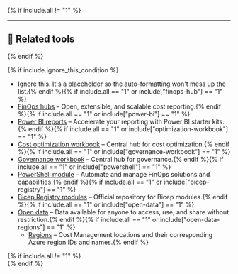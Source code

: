 <!-- markdownlint-disable MD041 -->

{% if include.all != "1" %}

---

## 🧰 Related tools

{% endif %}

{% if include.ignore_this_condition %}

- Ignore this. It's a placeholder so the auto-formatting won't mess up the list.{% endif %}{% if include.all == "1" or include["finops-hub"] == "1" %}
- [FinOps hubs](https://microsoft.github.io/finops-toolkit/hubs/) – Open, extensible, and scalable cost reporting.{% endif %}{% if include.all == "1" or include["power-bi"] == "1" %}
- [Power BI reports](https://microsoft.github.io/finops-toolkit/power-bi/) – Accelerate your reporting with Power BI starter kits.{% endif %}{% if include.all == "1" or include["optimization-workbook"] == "1" %}
- [Cost optimization workbook](https://microsoft.github.io/finops-toolkit/optimization-workbook/) – Central hub for cost optimization.{% endif %}{% if include.all == "1" or include["governance-workbook"] == "1" %}
- [Governance workbook](https://microsoft.github.io/finops-toolkit/governance-workbook/) – Central hub for governance.{% endif %}{% if include.all == "1" or include["powershell"] == "1" %}
- [PowerShell module](https://microsoft.github.io/finops-toolkit/powershell/) – Automate and manage FinOps solutions and capabilities.{% endif %}{% if include.all == "1" or include["bicep-registry"] == "1" %}
- [Bicep Registry modules](https://microsoft.github.io/finops-toolkit/bicep/) – Official repository for Bicep modules.{% endif %}{% if include.all == "1" or include["open-data"] == "1" %}
- [Open data](https://microsoft.github.io/finops-toolkit/data/) – Data available for anyone to access, use, and share without restriction.{% endif %}{% if include.all == "1" or include["open-data-regions"] == "1" %}
  - [Regions](https://microsoft.github.io/finops-toolkit/data/#-regions) – Cost Management locations and their corresponding Azure region IDs and names.{% endif %}

{% if include.all != "1" %}
<br>
{% endif %}
